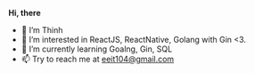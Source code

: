 **Hi, there**
- 👋 I’m Thinh
- 👀 I’m interested in ReactJS, ReactNative, Golang with Gin <3.
- 🌱 I’m currently learning Goalng, Gin, SQL 
- 📫 Try to reach me at eeit104@gmail.com


<!---
Nanxy-Tran/Nanxy-Tran is a ✨ special ✨ repository because its `README.md` (this file) appears on your GitHub profile.
You can click the Preview link to take a look at your changes.
--->
